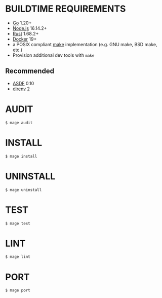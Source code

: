 # BUILDTIME REQUIREMENTS

* [Go](https://golang.org/) 1.20+
* [Node.js](https://nodejs.org/en) 16.14.2+
* [Rust](https://www.rust-lang.org/en-US/) 1.68.2+
* [Docker](https://www.docker.com/) 19+
* a POSIX compliant [make](https://pubs.opengroup.org/onlinepubs/9699919799/utilities/make.html) implementation (e.g. GNU make, BSD make, etc.)
* Provision additional dev tools with `make`

## Recommended

* [ASDF](https://asdf-vm.com/) 0.10
* [direnv](https://direnv.net/) 2

# AUDIT

```console
$ mage audit
```

# INSTALL

```console
$ mage install
```

# UNINSTALL

```console
$ mage uninstall
```

# TEST

```console
$ mage test
```

# LINT

```console
$ mage lint
```

# PORT

```console
$ mage port
```
